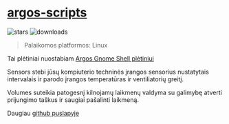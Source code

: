 # [argos-scripts](https://github.com/OzymandiasTheGreat/argos-scripts)

![stars](https://img.shields.io/github/stars/OzymandiasTheGreat/argos-scripts.svg?style=social)
![downloads](https://img.shields.io/github/downloads/OzymandiasTheGreat/argos-scripts/total.svg?style=social)

<div class="gallery"></div>

> Palaikomos platformos: <span class="platform">Linux</span>

Tai plėtiniai nuostabiam [Argos Gnome Shell plėtiniui](https://extensions.gnome.org/extension/1176/argos/)

Sensors stebi jūsų kompiuterio techninės įrangos sensorius nustatytais intervalais ir parodo įrangos temperatūras ir ventiliatorių greitį.

Volumes suteikia patogesnį kilnojamų laikmenų valdyma su galimybę atverti prijungimo taškus ir saugiai pašalinti laikmeną.


<div class="more">

Daugiau [github puslapyje](https://github.com/OzymandiasTheGreat/argos-scripts)

</div>
